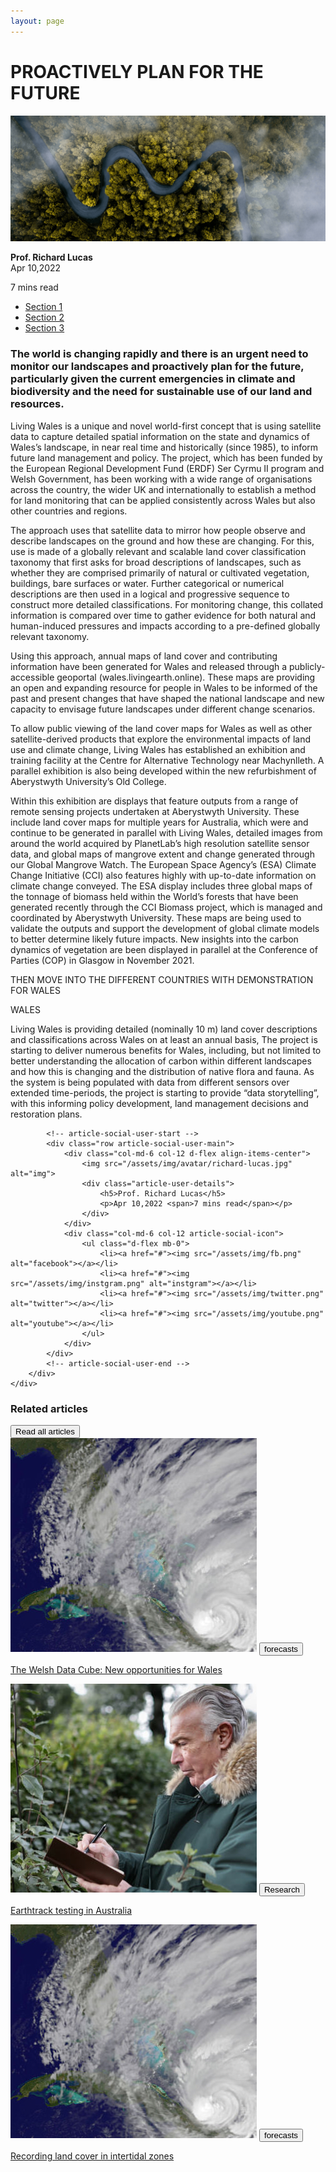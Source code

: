 ```yaml
---
layout: page
---
```


<!-- article-heading-time-start -->
<div class="container mt-3">
    <div class="row">
        <div class="text-center col-12 mb-3">
            <h1 class="font-weight-bold text-uppercase article-title-main">PROACTIVELY PLAN FOR THE FUTURE</h1>
        </div>
        <div class="col-12">
            <div class="row">
                <div class="col-12 article-heading-time-img">
                    <img class="w-100" src="/assets/img/article-thub.png" alt="artical-img"/>
                </div>
                <div class="col-6 mt-3 text-left">
                    <p class="mb-0"><b>Prof. Richard Lucas</b><br/>Apr 10,2022</p>
                </div>
                <div class="col-6 mt-3 text-right">
                    <p class="mb-0">7 mins read</p>
                </div>
            </div>
        </div>
    </div>
</div>
<!-- article-heading-time-end -->

<div class="container mb-100">
    <div class="row article-tab-main">
        <div class="col-3 article-tab">
            <section class="tabs-section text-white">
                <ul class="nav nav-tabs flex-column mb-3">
                    <li class="nav-item"><a class="nav-link active show text-dark tab-link" data-toggle="tab" href="#tab-1">Section 1</a></li>
                    <li class="nav-item"><a class="nav-link text-dark tab-link" data-toggle="tab" href="#tab-2">Section 2</a></li>
                    <li class="nav-item"><a class="nav-link text-dark tab-link" data-toggle="tab" href="#tab-3">Section 3</a></li>
                </ul>
            </section>
        </div>
        <div id="tab-1" class="tab-pane col-lg-9  col-xl-9  col-xxl-9 col-md-12  col-sm-12 col-xs-12 article-body">
            <div class="article-content">
                <h3>The world is changing rapidly and there is an urgent need to monitor our landscapes and proactively plan for the future, particularly given the current emergencies in climate and biodiversity and the need for sustainable use of our land and resources.</h3>
                <p class="mt-3">Living Wales is a unique and novel world-first concept that is using satellite data to capture detailed spatial information on the state and dynamics of Wales’s landscape, in near real time and historically (since 1985), to inform future land management and policy. The project, which has been funded by the European Regional Development Fund (ERDF) Ser Cyrmu II program and Welsh Government, has been working with a wide range of organisations across the country, the wider UK and internationally to establish a method for land monitoring that can be applied consistently across Wales but also other countries and regions.</p>
                <p>The approach uses that satellite data to mirror how people observe and describe landscapes on the ground and how these are changing. For this, use is made of a globally relevant and scalable land cover classification taxonomy that first asks for broad descriptions of landscapes, such as whether they are comprised primarily of natural or cultivated vegetation, buildings, bare surfaces or water. Further categorical or numerical descriptions are then used in a logical and progressive sequence to construct more detailed classifications. For monitoring change, this collated information is compared over time to gather evidence for both natural and human-induced pressures and impacts according to a pre-defined globally relevant taxonomy.</p>
                <p>Using this approach, annual maps of land cover and contributing information have been generated for Wales and released through a publicly-accessible geoportal (wales.livingearth.online). These maps are providing an open and expanding resource for people in Wales to be informed of the past and present changes that have shaped the national landscape and new capacity to envisage future landscapes under different change scenarios.</p>
                <p>To allow public viewing of the land cover maps for Wales as well as other satellite-derived products that explore the environmental impacts of land use and climate change, Living Wales has established an exhibition and training facility at the Centre for Alternative Technology near Machynlleth. A parallel exhibition is also being developed within the new refurbishment of Aberystwyth University’s Old College.</p>
                <p>Within this exhibition are displays that feature outputs from a range of remote sensing projects undertaken at Aberystwyth University. These include land cover maps for multiple years for Australia, which were and continue to be generated in parallel with Living Wales, detailed images from around the world acquired by PlanetLab’s high resolution satellite sensor data, and global maps of mangrove extent and change generated through our Global Mangrove Watch. The European Space Agency’s (ESA) Climate Change Initiative (CCI) also features highly with up-to-date information on climate change conveyed. The ESA display includes three global maps of the tonnage of biomass held within the World’s forests that have been generated recently through the CCI Biomass project, which is managed and coordinated by Aberystwyth University. These maps are being used to validate the outputs and support the development of global climate models to better determine likely future impacts. New insights into the carbon dynamics of vegetation are been displayed in parallel at the Conference of Parties (COP) in Glasgow in November 2021.</p>
                <p>THEN MOVE INTO THE DIFFERENT COUNTRIES WITH DEMONSTRATION FOR WALES</p>
                <p>WALES</p>
                <p>Living Wales is providing detailed (nominally 10 m) land cover descriptions and classifications across Wales on at least an annual basis, The project is starting to deliver numerous benefits for Wales, including, but not limited to better understanding the allocation of carbon within different landscapes and how this is changing and the distribution of native flora and fauna. As the system is being populated with data from different sensors over extended time-periods, the project is starting to provide “data storytelling”, with this informing policy development, land management decisions and restoration plans.</p>
            </div>

            <!-- article-social-user-start -->
            <div class="row article-social-user-main">
                <div class="col-md-6 col-12 d-flex align-items-center">
                    <img src="/assets/img/avatar/richard-lucas.jpg" alt="img">
                    <div class="article-user-details">
                        <h5>Prof. Richard Lucas</h5>
                        <p>Apr 10,2022 <span>7 mins read</span></p>
                    </div>
                </div>
                <div class="col-md-6 col-12 article-social-icon">
                    <ul class="d-flex mb-0">
                        <li><a href="#"><img src="/assets/img/fb.png" alt="facebook"></a></li>
                        <li><a href="#"><img src="/assets/img/instgram.png" alt="instgram"></a></li>
                        <li><a href="#"><img src="/assets/img/twitter.png" alt="twitter"></a></li>
                        <li><a href="#"><img src="/assets/img/youtube.png" alt="youtube"></a></li>
                    </ul>
                </div>
            </div>
            <!-- article-social-user-end -->
        </div>
    </div>
</div>

<!-- related-articles-Start -->
<div class="container mb-100">
    <div class="common-blog-main">
        <div class="common-blog-title">
            <h3>Related articles</h3>
            <button type="button">Read all articles</button>
        </div>
    </div>
    <div class="row related-articles">
        <div class="stay-up-card col-md-4 col-12">
            <a href="#"><img src="/assets/img/forecasts.jpg" alt=""></a>
            <button>forecasts</button>
            <p><a href="#">The Welsh Data Cube: New opportunities for Wales</a></p>
        </div>
        <div class="stay-up-card col-md-4 col-12">
            <a href="#"><img src="/assets/img/oldman.jpg" alt=""></a>
            <button>Research</button>
            <p><a href="#">Earthtrack testing in Australia</a></p>
        </div>
        <div class="stay-up-card col-md-4 col-12">
            <a href="#"><img src="/assets/img/forecasts.jpg" alt=""></a>
            <button>forecasts</button>
            <p><a href="#">Recording land cover in intertidal zones</a></p>
        </div>
    </div>
</div>
